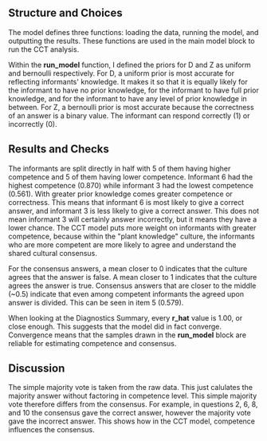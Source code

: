 ## Structure and Choices

The model defines three functions: loading the data, running the model, and outputting the results. These functions are used in the main model block to run the CCT analysis.

Within the **run_model** function, I defined the priors for D and Z as uniform and bernoulli respectively. For D, a uniform prior is most accurate for reflecting informants' knowledge. It makes it so that it is equally likely for the informant to have no prior knowledge, for the informant to have full prior knowledge, and for the informant to have any level of prior knowledge in between. For Z, a bernoulli prior is most accurate because the correctness of an answer is a binary value. The informant can respond correctly (1) or incorrectly (0).

## Results and Checks
The informants are split directly in half with 5 of them having higher competence and 5 of them having lower competence. Informant 6 had the highest competence (0.870) while informant 3 had the lowest competence (0.561). With greater prior knowledge comes greater competence or correctness. This means that informant 6 is most likely to give a correct answer, and informant 3 is less likely to give a correct answer. This does not mean informant 3 will certainly answer incorrectly, but it means they have a lower chance. The CCT model puts more weight on informants with greater competence, because within the "plant knowledge" culture, the informants who are more competent are more likely to agree and understand the shared cultural consensus.

For the consensus answers, a mean closer to 0 indicates that the culture agrees that the answer is false. A mean closer to 1 indicates that the culture agrees the answer is true. Consensus answers that are closer to the middle (~0.5) indicate that even among competent informants the agreed upon answer is divided. This can be seen in item 5 (0.579).

When looking at the Diagnostics Summary, every **r_hat** value is 1.00, or close enough. This suggests that the model did in fact converge. Convergence means that the samples drawn in the **run_model** block are reliable for estimating competence and consensus.

## Discussion
The simple majority vote is taken from the raw data. This just calulates the majority answer without factoring in competence level. This simple majority vote therefore differs from the consensus. For example, in questions 2, 6, 8, and 10 the consensus gave the correct answer, however the majority vote gave the incorrect answer. This shows how in the CCT model, competence influences the consensus.